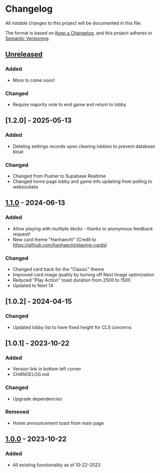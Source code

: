 # Changelog

All notable changes to this project will be documented in this file.

The format is based on [Keep a Changelog](https://keepachangelog.com/en/1.1.0/),
and this project adheres to [Semantic Versioning](https://semver.org/spec/v2.0.0.html).

## [Unreleased]

### Added

- More to come soon!

### Changed

- Require majority vote to end game and return to lobby

## [1.2.0] - 2025-05-13

### Added

- Deleting settings records upon clearing lobbies to prevent database bloat

### Changed

- Changed from Pusher to Supabase Realtime
- Changed home page lobby and game info updating from polling to websockets

## [1.1.0] - 2024-06-13

### Added

- Allow playing with multiple decks - thanks to anonymous feedback request!
- New card theme "Hanhaechi" (Credit to https://github.com/hanhaechi/playing-cards)

### Changed

- Changed card back for the "Classic" theme
- Improved card image quality by turning off Next Image optimization
- Reduced "Play Action" toast duration from 2500 to 1500
- Updated to Next 14

## [1.0.2] - 2024-04-15

### Changed

- Updated lobby list to have fixed height for CLS concerns

## [1.0.1] - 2023-10-22

### Added

- Version link in bottom left corner
- CHANGELOG.md

### Changed

- Upgrade dependencies

### Removed

- Home announcement toast from main page

## [1.0.0] - 2023-10-22

### Added

- All existing functionality as of 10-22-2023

[unreleased]: https://github.com/AdoryVo/big-two/compare/v1.1.0...HEAD
[1.1.0]: https://github.com/AdoryVo/big-two/releases/tag/v1.1.0
[1.0.0]: https://github.com/AdoryVo/big-two/releases/tag/v1.0.0
